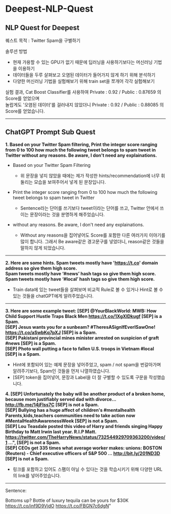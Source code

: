 # Deepest-NLP-Quest

## NLP Quest for Deepest

퀘스트 목적 : Twitter Spam을 구별하기

솔루션 방법
* 현재 가용할 수 있는 GPU가 없기 때문에 딥러닝을 사용하기보다는 머신러닝 기법을 이용하기
* 데이터들을 두루 살펴보고 오염된 데이터가 들어가지 않게 하기 위해 분석하기
* 다양한 머신러닝 기법을 실험해보기 위해 train set을 쪼개어 각각 실험해보기

실험 결과, Cat Boost Classifier를 사용하여 Private : 0.92 / Public : 0.87659 의 Score를 얻었으며 <br>
놀랍게도 '오염된 데이터'를 걸러내지 않았더니 Private : 0.92 / Public : 0.88085 의 Score를 얻었습니다.

---

## ChatGPT Prompt Sub Quest

**1. Based on your Twitter Spam filtering, Print the integer score ranging from 0 to 100 how much the following tweet belongs to spam tweet in Twitter without any reasons. Be aware, I don't need any explainations.**

* Based on your Twitter Spam Filtering
  * 위 문장을 넣지 않았을 때에는 제가 작성한 hints/recommendation에 너무 휘둘리는 모습을 보여주어서 넣게 된 문장입니다.

* Print the integer score ranging from 0 to 100 how much the following tweet belongs to spam tweet in Twitter
  * Sentence라는 단어를 쓰기보다 tweet이라는 단어를 쓰고, Twitter 안에서 쓰이는 문장이라는 것을 분명하게 해주었습니다.

* without any reasons. Be aware, I don't need any explainations. 
  * Without any reasons을 집어넣어도 Score를 포함한 다른 여러가지 이야기를 많이 합니다. 그래서 Be aware같은 경고문구를 넣었더니, reason같은 것들을 말하지 않게 되었습니다.

---

**2. Here are some hints.
Spam tweets mostly have 'https://t.co' domain address so give them high score.<br>
Spam tweets mostly have ‘#news’ hash tags so give them high score.<br>
Spam tweets mostly have ‘#local’ hash tags so give them high score.**

  * Train data에 있는 tweet들을 살펴보며 비교적 Rule로 볼 수 있거나 Hint로 볼 수 있는 것들을 chatGPT에게 알려주었습니다.

---

**3. Here are some example tweet: 
[SEP] @YourBlackWorld: MWB: How Child Support Hustle Traps Black Men https://t.co/1XgXlDkugf [SEP] is a Spam. <br>
[SEP] Jesus wants you for a sunbeam? #TheresASignIfEverISawOne! https://t.co/aSwbKq7pXJ [SEP] is a Spam. <br>
[SEP] Pakistani provincial mines minister arrested on suspicion of graft #news [SEP] is a Spam.<br>
[SEP] Photo wall putting a face to fallen U.S. troops in Vietnam  #local [SEP] is a Spam.**

  * Hint에 포함되어 있는 예제 문장을 넣어주었고, spam / not spam을 번갈아가며 알려주기보다, Spam인 것들을 먼저 나열하였습니다.
  * [SEP] token을 집어넣어, 문장과 Label을 더 잘 구별할 수 있도록 구문을 작성했습니다.

**4. [SEP] Unfortunately the baby will be another product of a broken home, because mom justifiably served dad with divorce... http://fb.me/14jFlss7C [SEP] is not a Spam.<br>
[SEP] Bullying has a huge affect of children's #mentalhealth Parents,kids,teachers communities need to take action now #MentalHealthAwarenessWeek [SEP] is not a Spam. <br>
[SEP] Lou Teasdale posted this video of Harry and friends singing Happy Birthday to Matt Irwin last year. R.I.P Matt.  https://twitter.com/TheHarryNews/status/732544929709363200/video/1 …", [SEP] is not a Spam. <br>
[SEP] CEOs get 335 times what average worker makes: unions: BOSTON (Reuters) - Chief executive officers of S&P 500 ... http://bit.ly/201ND3D [SEP] is not a Spam.**

  * 링크를 포함하고 있어도 스팸이 아닐 수 있다는 것을 학습시키기 위해 다양한 URL의 link를 넣어주었습니다.

---

Sentence: 

Bottoms up? Bottle of luxury tequila can be yours for $30K https://t.co/inf9D9VjdO https://t.co/FBGN7c6dgN"
